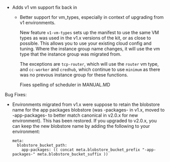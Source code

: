 - Adds v1 vm support fix back in

  - Better support for vm_types, especially in context of upgrading from v1 environments.

    New feature `v1-vm-types` sets up the manifest to use the same VM types as was used in the v1.x versions of the kit, or as close to possible.  This allows you to use your existing cloud config and tuning.  Where the instance group name changes, it will use the vm type that the instance group was migrated from.

    The exceptions are `tcp-router`, which will use the `router` vm type, and `cc-worker` and `credhub`, which continue to use `minimum` as there was no prevous instance group for these functions.

    Fixes spelling of scheduler in MANUAL.MD

Bug Fixes:

* Environments migrated from v1.x were suppose to retain the blobstore name
  for the app packages blobstore (was <prefix>-packages-<unique-id> in v1.x,
  moved to <prefix>-app-packages-<unique-id> to better match canonical in
  v2.0.x for new environment).  This has been restored.  If you upgraded to
  v2.0.x, you can keep the new blobstore name by adding the following to your
  environment:

  ```
  meta:
    blobstore_bucket_path:
      app-packages: (( concat meta.blobstore_bucket_prefix "-app-packages-" meta.blobstore_bucket_suffix ))
  ```

